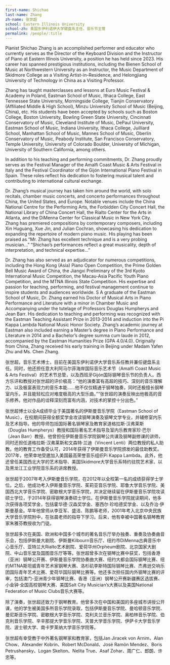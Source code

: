 ```yaml
---
first-name: Shichao
last-name: Zhang
zh-name: 张世超
school: Eastern Illinois University
school-zh: 美国东伊利诺伊大学键盘系主任、音乐节主管
permalink: /people/:title
---
```

Pianist Shichao Zhang is an accomplished performer and educator who currently serves as the Director of the Keyboard Division and the Instructor of Piano at Eastern Illinois University, a position he has held since 2023. His career has spanned prestigious institutions, including the Bienen School of Music at Northwestern University as an Instructor, the Music Department of Skidmore College as a Visiting Artist-in-Residence, and Helongjiang University of Technology in China as a Visiting Professor. 

Zhang has taught masterclasses and lessons at Euro Music Festival & Academy in Poland, Eastman School of Music, Ithaca College, East Tennessee State University, Morningside College, Tianjin Conservatory (Affiliated Middle & High School), Minzu University School of Music (Beijing, China), etc. His students have been accepted by schools such as Boston College, Boston University, Bowling Green State University, Cincinnati Conservatory of Music, Cleveland Institute of Music, DePaul University, Eastman School of Music, Indiana University, Ithaca College, Juilliard School, Manhattan School of Music, Mannes School of Music, Oberlin Conservatory of Music, Peabody Institute, San Francisco Conservatory, Temple University, University of Colorado Boulder, University of Michigan, University of Southern California, among others.

In addition to his teaching and performing commitments, Dr. Zhang proudly serves as the Festival Manager of the Amalfi Coast Music & Arts Festival in Italy and the Festival Coordinator of the Gijón International Piano Festival in Spain. These roles reflect his dedication to fostering musical talent and contributing to international cultural exchange.

Dr. Zhang’s musical journey has taken him around the world, with solo recitals, chamber music concerts, and concerto performances throughout China, the United States, and Europe. Notable venues include the China National Centre for the Performing Arts, the Forbidden City Concert Hall, the National Library of China Concert Hall, the Rialto Center for the Arts in Atlanta, and the DiMenna Center for Classical Music in New York City. Zhang has premiered compositions by contemporary composers, including Xin Huguang, Xue Jin, and Julian Cochran, showcasing his dedication to expanding the repertoire of modern piano music. His playing has been praised as “Mr. Zhang has excellent technique and is a very probing musician...” “Shichao’s performances reflect a great musicality, depth of interpretation, and technical expertise…”

Dr. Zhang has also served as an adjudicator for numerous competitions, including the Hong Kong (Asia) Piano Open Competition, the Prime Golden Bell Music Award of China, the Jiangxi Preliminary of the 3rd Kyoto International Music Competition, the Macau-Asia Pacific Youth Piano Competition, and the MTNA Illinois State Competition. His expertise and passion for teaching, performing, and festival management continue to inspire students and audiences worldwide.
S
A graduate of the Eastman School of Music, Dr. Zhang earned his Doctor of Musical Arts in Piano Performance and Literature with a minor in Chamber Music and Accompanying under the tutelage of Professors Douglas Humpherys and Jean Barr. His dedication to teaching and performing was recognized with the Eastman Teaching Assistant Prize in 2013-2014 and induction into the Pi Kappa Lambda National Music Honor Society. Zhang’s academic journey at Eastman also included earning a Master’s degree in Piano Performance and Literature in 2014 and a Bachelor’s degree summa cum laude in 2012, accompanied by the Eastman Humanities Prize (GPA 4.0/4.0). Originally from China, Zhang received his early training in Beijing under Madam Yafen Zhu and Ms. Chen Zhang.


张世超，音乐艺术博士，目前在美国东伊利诺伊大学音乐系任教并兼任键盘系主任。同时，他还担任意大利阿马尔菲海岸国际音乐艺术节（Amalfi Coast Music & Arts Festival）的艺术节总管，以及西班牙Gijón国际钢琴音乐节的负责人。西方乐评和教授对张世超的评价极高：“他的演奏富有高超的技巧、深刻的音乐理解力、以及极富表现力的音乐本能……他不仅仅精通于钢琴独奏，同时还极擅长钢琴室内乐，并且能轻松应对难度极高的大型乐曲。”“张世超的演奏反映出他极高的音乐修养。他对作品的诠释深刻而富有内涵，对技术的掌控十分出色。”

张世超博士以全A成绩毕业于美国著名的伊斯曼音乐学院（Eastman School of Music），在校期间获得全额奖学金攻读钢琴演奏及钢琴文学专业，并辅修室内乐及艺术指导。他的导师包括国际著名钢琴家及教育家道格拉斯·汉弗莱斯（Douglas Humpherys）教授和国际著名艺术指导及室内乐教育家珍·巴尔（Jean Barr）教授。他曾担任伊斯曼音乐学院钢琴公共课及钢琴副修课的讲师，同时还担任道格拉斯·汉弗莱斯和文森特·兰迪（Vincent Lenti）两位教授的私人助教。他的教育工作备受认可，2014年获得了伊斯曼音乐学院颁发的最佳助教奖。2017年，他荣幸地受邀加入美国最高荣誉音乐组织Pi Kappa Lambda。此外，他还曾任美国西北大学的艺术指导、美国Skidmore大学音乐系特约驻院艺术家、以及黑龙江工业学院音乐系的讲席教授。

张世超于2007年考入伊斯曼音乐学院，在2012年以全校第一名的成绩获得学士学位。之后，他成功考入伊斯曼音乐学院、茱莉亚音乐学院、耶鲁大学音乐学院、美国西北大学音乐学院、密歇根大学音乐学院，并决定继续留在伊斯曼音乐学院攻读硕士学位，于2014年获得钢琴演奏硕士学位。在伊斯曼音乐学院就读期间，他多次获得各项奖学金，包括霍华德·汉森奖学金、塞西尔·珍哈德奖学金、以及乔治·伊斯曼基金。早年他曾师从李亚军、盛洁、陈鹏等老师，2001年考入北京中央民族大学音乐学院附中，在张晨老师的指导下学习。后来，他有幸被中国著名钢琴教育家朱雅芬教授收为门徒。

张世超多次在美国、欧洲和中国多个城市的著名音乐厅举办独奏、重奏及协奏曲音乐会，包括伊斯曼大剧院、伊斯曼Kilbourn音乐厅、纽约市DiMenna古典音乐中心音乐厅、亚特兰大Rialto艺术剧院、爱荷华州Orpheum剧院、北京国家大剧院、中山音乐堂及国图音乐厅等等。张世超曾多次在钢琴比赛中获奖，包括香港（亚洲）钢琴公开赛、伊斯曼音乐学院协奏曲大赛、纽约大都会国际钢琴比赛、纽约MTNA斯坦威青年艺术家钢琴大赛、洛杉矶李斯特国际钢琴比赛、杰弗逊交响乐团国际青年艺术比赛、爱荷华国际钢琴比赛等。他还多次担任国内外钢琴比赛的评审，包括澳门-亚洲青少年钢琴比赛、香港（亚洲）钢琴公开赛新疆赛区选拔赛、小金钟·全国高校钢琴大赛、美国Salt City Musician’s大赛以及美国National Federation of Music Clubs音乐大赛等。

除了演奏，张世超还致力于钢琴教育。他曾多次在中国和美国的多座城市讲授公开课，他的学生被美国多所音乐学院录取，包括伊斯曼音乐学院、曼哈顿音乐学院、曼尼斯音乐学院、密歇根大学音乐学院、克利夫兰音乐学院、奥柏林音乐学院、伯克利音乐学院、辛辛那提大学音乐学院、天普大学音乐学院、伊萨卡大学音乐学院、波士顿大学、南卡罗莱纳大学音乐学院等。

张世超有幸受教于中外著名钢琴家和教育家，包括Jan Jiracek von Arnim、Alan Chow、Alexander Kobrin、Robert McDonald、José Ramón Mendez、Boris Petrushansky、Logan Skelton、Nelita True、Asaf Zohar、周广仁、郎朗、许忠等。